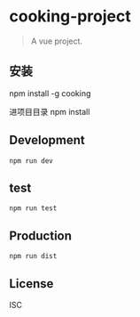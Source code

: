 # cooking-project
> A vue project.

## 安装
npm install -g cooking

进项目目录 npm install





## Development

```shell
npm run dev
```
## test

```shell
npm run test
```

## Production
```
npm run dist
```

## License
ISC
